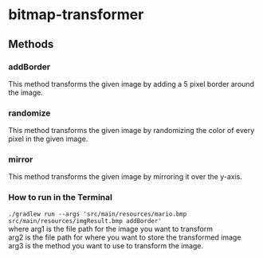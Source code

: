 # bitmap-transformer
## Methods
### addBorder
This method transforms the given image by adding a 5 pixel border around the image.
### randomize
This method transforms the given image by randomizing the color of every pixel in the given image.
### mirror
 This method transforms the given image by mirroring it over the y-axis.
### How to run in the Terminal
 `./gradlew run --args 'src/main/resources/mario.bmp src/main/resources/imgResult.bmp addBorder'`<br>
 where arg1 is the file path for the image you want to transform<br>
 arg2 is the file path for where you want to store the transformed image<br>
 arg3 is the method you want to use to transform the image. 